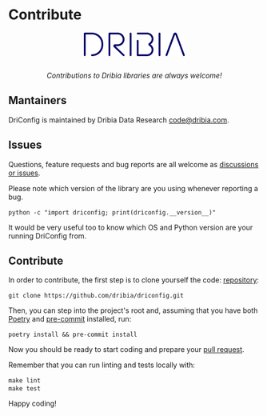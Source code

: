 # Contribute

<p style="text-align: center; padding-bottom: 1rem;">
    <a href="https://dribia.github.io/driconfig">
        <img
            src="../img/logo_dribia_blau_cropped.png"
            alt="driconfig"
            style="display: block; margin-left: auto; margin-right: auto; width: 40%;"
        >
    </a>
</p>

<p style="text-align: center;">
    <em>Contributions to Dribia libraries are always welcome!</em>
</p>

## Mantainers
DriConfig is maintained by Dribia Data Research <code@dribia.com>.

## Issues
Questions, feature requests and bug reports are all welcome as [discussions or issues](https://github.com/dribia/driconfig/issues).

Please note which version of the library are you using whenever reporting a bug.
```shell
python -c "import driconfig; print(driconfig.__version__)"
```

It would be very useful too to know which OS and Python version are your running DriConfig from.

## Contribute
In order to contribute, the first step is to clone yourself the code:
[repository](https://github.com/dribia/driconfig):
```shell
git clone https://github.com/dribia/driconfig.git
```
Then, you can step into the project's root and, assuming that you have both [Poetry](https://python-poetry.org/) and
[pre-commit](https://pre-commit.com/) installed, run:
```shell
poetry install && pre-commit install
```

Now you should be ready to start coding and prepare your [pull request](https://github.com/dribia/driconfig/pulls).

Remember that you can run linting and tests locally with:

```shell
make lint
make test
```

Happy coding!
